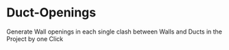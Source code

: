 # Duct-Openings
Generate Wall openings in each single clash between Walls and Ducts in the Project by one Click 
